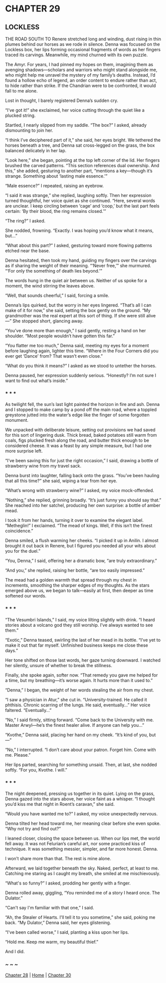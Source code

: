 # CHAPTER 29

## LOCKLESS  

THE ROAD SOUTH TO Renere stretched long and winding, dust rising in thin plumes behind our horses as we rode in silence. Denna was focused on the Lockless box, her lips forming occasional fragments of words as her fingers traced its carvings. Meanwhile, my mind churned with its own puzzle.  

The Amyr. For years, I had pinned my hopes on them, imagining them as avenging shadows—scholars and warriors who might stand alongside me, who might help me unravel the mystery of my family’s deaths. Instead, I’d found a hollow echo of legend, an order content to endure rather than act, to hide rather than strike. If the Chandrian were to be confronted, it would fall to me alone.  

Lost in thought, I barely registered Denna’s sudden cry.  

“I’ve got it!” she exclaimed, her voice cutting through the quiet like a plucked string.  

Startled, I nearly slipped from my saddle. “The box?” I asked, already dismounting to join her.  

“I think I’ve deciphered part of it,” she said, her eyes bright. We tethered the horses beneath a tree, and Denna sat cross-legged on the grass, the box balanced delicately in her lap.  

“Look here,” she began, pointing at the top left corner of the lid. Her fingers brushed the carved patterns. “This section references dual ownership. And this,” she added, gesturing to another part, “mentions a key—though it’s strange. Something about ‘lasting male essence.’”  

“Male essence?” I repeated, raising an eyebrow.  

“I said it was strange,” she replied, laughing softly. Then her expression turned thoughtful, her voice quiet as she continued. “Here, several words are unclear. I keep circling between ‘cage’ and ‘coop,’ but the last part feels certain: ‘By their blood, the ring remains closed.’”  

“The ring?” I asked.  

She nodded, frowning. “Exactly. I was hoping you’d know what it means, but…”  

“What about this part?” I asked, gesturing toward more flowing patterns etched near the base.  

Denna hesitated, then took my hand, guiding my fingers over the carvings as if sharing the weight of their meaning. “‘Never free,’” she murmured. “‘For only the something of death lies beyond.’”  

The words hung in the quiet air between us. Neither of us spoke for a moment, the wind stirring the leaves above.  

“Well, that sounds cheerful,” I said, forcing a smile.  

Denna’s lips quirked, but the worry in her eyes lingered. “That’s all I can make of it for now,” she said, setting the box gently on the ground. “My grandmother was the real expert at this sort of thing. If she were still alive—” She stopped short, glancing away.  

“You’ve done more than enough,” I said gently, resting a hand on her shoulder. “Most people wouldn’t have gotten this far.”  

“You flatter me too much,” Denna said, meeting my eyes for a moment before laughing again, lighter this time. “Where in the Four Corners did you ever get ‘Dance’ from? That wasn’t even close.”  

“What do you think it means?” I asked as we stood to untether the horses.  

Denna paused, her expression suddenly serious. “Honestly? I’m not sure I want to find out what’s inside.”  

### * * *

As twilight fell, the sun’s last light painted the horizon in fire and ash. Denna and I stopped to make camp by a pond off the main road, where a toppled greystone jutted into the water’s edge like the finger of some forgotten monument.  

We unpacked with deliberate leisure, setting out provisions we had saved for this sort of lingering dusk. Thick bread, baked potatoes still warm from coals, figs plucked fresh along the road, and butter thick enough to be considered cheese. It was a feast by any simple measure, but I had one more surprise left.  

“I’ve been saving this for just the right occasion,” I said, drawing a bottle of strawberry wine from my travel sack.  

Denna burst into laughter, falling back onto the grass. “You’ve been hauling that all this time?” she said, wiping a tear from her eye.  

“What’s wrong with strawberry wine?” I asked, my voice mock-offended.  

“Nothing,” she replied, grinning broadly. “It’s just funny you should say that.” She reached into her satchel, producing her own surprise: a bottle of amber mead.  

I took it from her hands, turning it over to examine the elegant label. “Metheglin!” I exclaimed. “The mead of kings. Well, if this isn’t the finest coincidence.”  

Denna smiled, a flush warming her cheeks. “I picked it up in Anilin. I almost brought it out back in Renere, but I figured you needed all your wits about you for the duel.”  

“You, Denna,” I said, offering her a dramatic bow, “are truly extraordinary.”  

“And you,” she replied, raising her bottle, “are too easily impressed.”  

The mead had a golden warmth that spread through my chest in increments, smoothing the sharper edges of my thoughts. As the stars emerged above us, we began to talk—easily at first, then deeper as time softened our words.  

### * * *  

“The Vesumbri Islands,” I said, my voice lilting slightly with drink. “I heard stories about a volcano god they still worship. I’ve always wanted to see them.”  

“Exotic,” Denna teased, swirling the last of her mead in its bottle. “I’ve yet to make it out that far myself. Unfinished business keeps me close these days.”  

Her tone shifted on those last words, her gaze turning downward. I watched her silently, unsure of whether to break the stillness.  

Finally, she spoke again, softer now. “That remedy you gave me helped for a time, but my breathing—it’s worse again. It hurts more than it used to.”  

“Denna,” I began, the weight of her words stealing the air from my chest.  

“I saw a physician in Atur,” she cut in. “University-trained. He called it phthisis. Chronic scarring of the lungs. He said, eventually…” Her voice faltered. “Eventually…”  

“No,” I said firmly, sitting forward. “Come back to the University with me. Master Arwyl—he’s the finest healer alive. If anyone can help you…”  

“Kvothe,” Denna said, placing her hand on my cheek. “It’s kind of you, but—”  

“No,” I interrupted. “I don’t care about your patron. Forget him. Come with me. Please.”  

Her lips parted, searching for something unsaid. Then, at last, she nodded softly. “For you, Kvothe. I will.”  

### * * *

The night deepened, pressing us together in its quiet. Lying on the grass, Denna gazed into the stars above, her voice faint as a whisper. “I thought you’d kiss me that night in Roent’s caravan,” she said.  

“Would you have wanted me to?” I asked, my voice unexpectedly nervous.  

Denna tilted her head toward me, her meaning clear before she even spoke. “Why not try and find out?”  

I leaned closer, closing the space between us. When our lips met, the world fell away. It was not Felurian’s careful art, nor some practiced kiss of technique. It was something messier, simpler, and far more honest. Denna.  

I won’t share more than that. The rest is mine alone.  

Afterward, we laid together beneath the sky. Naked, perfect, at least to me. Catching me staring as I caught my breath, she smiled at me mischievously. 

“What's so funny?” l asked, prodding her gently with a finger. 

Denna rolled away, giggling, “You reminded me of a story I heard once. The Dulator.” 

“Can't say I'm familiar with that one,” I said. 

“Ah, the Stealer of Hearts. I'll tell it to you sometime,” she said, poking me back. “My Dulator,” Denna said, her eyes glistening. 

“I've been called worse,” I said, planting a kiss upon her lips. 

“Hold me. Keep me warm, my beautiful thief.” 

And I did. 

### ~ ~ ~

[Chapter 28](CHAPTER_28.md) | [Home](../) | [Chapter 30](CHAPTER_30.md)
